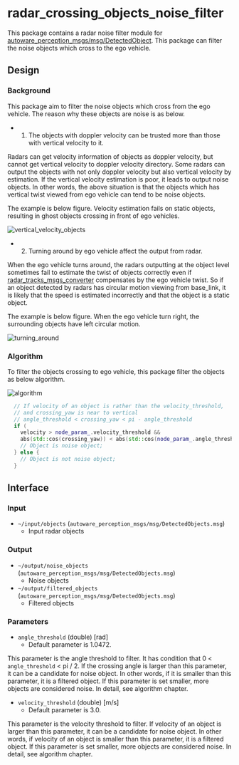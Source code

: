 # radar_crossing_objects_noise_filter

This package contains a radar noise filter module for [autoware_perception_msgs/msg/DetectedObject](https://github.com/autowarefoundation/autoware_msgs/tree/main/autoware_perception_msgs/msg/DetectedObject.idl).
This package can filter the noise objects which cross to the ego vehicle.

## Design

### Background

This package aim to filter the noise objects which cross from the ego vehicle.
The reason why these objects are noise is as below.

- 1. The objects with doppler velocity can be trusted more than those with vertical velocity to it.

Radars can get velocity information of objects as doppler velocity, but cannot get vertical velocity to doppler velocity directory.
Some radars can output the objects with not only doppler velocity but also vertical velocity by estimation.
If the vertical velocity estimation is poor, it leads to output noise objects.
In other words, the above situation is that the objects which has vertical twist viewed from ego vehicle can tend to be noise objects.

The example is below figure.
Velocity estimation fails on static objects, resulting in ghost objects crossing in front of ego vehicles.

![vertical_velocity_objects](docs/vertical_velocity_objects.png)

- 2. Turning around by ego vehicle affect the output from radar.

When the ego vehicle turns around, the radars outputting at the object level sometimes fail to estimate the twist of objects correctly even if [radar_tracks_msgs_converter](https://github.com/autowarefoundation/autoware.universe/tree/main/perception/radar_tracks_msgs_converter) compensates by the ego vehicle twist.
So if an object detected by radars has circular motion viewing from base_link, it is likely that the speed is estimated incorrectly and that the object is a static object.

The example is below figure.
When the ego vehicle turn right, the surrounding objects have left circular motion.

![turning_around](docs/turning_around.png)

### Algorithm

To filter the objects crossing to ego vehicle, this package filter the objects as below algorithm.

![algorithm](docs/radar_crossing_objects_noise_filter.drawio.svg)

```cpp
  // If velocity of an object is rather than the velocity_threshold,
  // and crossing_yaw is near to vertical
  // angle_threshold < crossing_yaw < pi - angle_threshold
  if (
    velocity > node_param_.velocity_threshold &&
    abs(std::cos(crossing_yaw)) < abs(std::cos(node_param_.angle_threshold))) {
    // Object is noise object;
  } else {
    // Object is not noise object;
  }
```

## Interface

### Input

- `~/input/objects` (`autoware_perception_msgs/msg/DetectedObjects.msg`)
  - Input radar objects

### Output

- `~/output/noise_objects` (`autoware_perception_msgs/msg/DetectedObjects.msg`)
  - Noise objects
- `~/output/filtered_objects` (`autoware_perception_msgs/msg/DetectedObjects.msg`)
  - Filtered objects

### Parameters

- `angle_threshold` (double) [rad]
  - Default parameter is 1.0472.

This parameter is the angle threshold to filter. It has condition that 0 < `angle_threshold` < pi / 2. If the crossing angle is larger than this parameter, it can be a candidate for noise object. In other words, if it is smaller than this parameter, it is a filtered object.
If this parameter is set smaller, more objects are considered noise. In detail, see algorithm chapter.

- `velocity_threshold` (double) [m/s]
  - Default parameter is 3.0.

This parameter is the velocity threshold to filter. If velocity of an object is larger than this parameter, it can be a candidate for noise object. In other words, if velocity of an object is smaller than this parameter, it is a filtered object.
If this parameter is set smaller, more objects are considered noise. In detail, see algorithm chapter.
